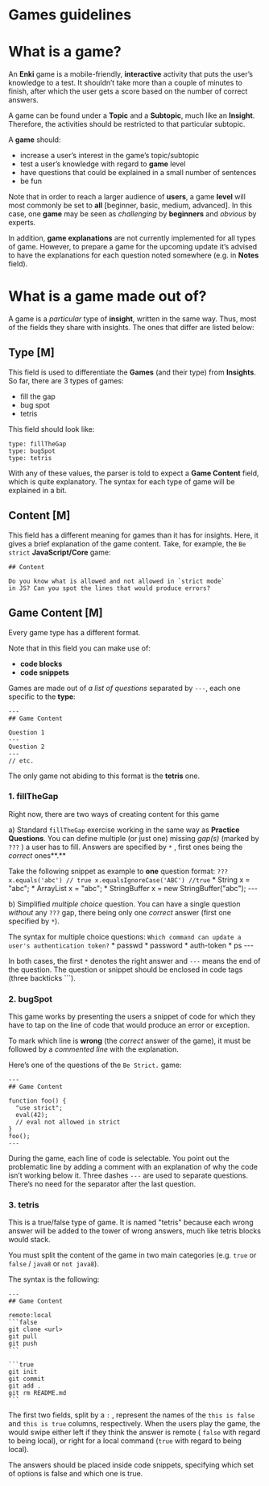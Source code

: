 # Games guidelines

# What is a game?

An **Enki** game is a mobile-friendly,  **interactive** activity that puts the user’s knowledge to a test. It shouldn’t take more than a couple of minutes to finish, after which the user gets a score based on the number of correct answers.

A game can be found under a **Topic** and a **Subtopic**, much like an **Insight**. Therefore, the activities should be restricted to that particular subtopic.

A **game** should:

- increase a user’s interest in the game’s topic/subtopic
- test a user’s knowledge with regard to **game** level
- have questions that could be explained in a small number of sentences
- be fun

Note that in order to reach a larger audience of **users**, a game **level** will most commonly be set to **all** [beginner, basic, medium, advanced]. In this case, one **game** may be seen as *challenging* by **beginners** and *obvious* by experts.

In addition, **game explanations** are not currently implemented for all types of game. However, to prepare a game for the upcoming update it’s advised to have the explanations for each question noted somewhere (e.g. in **Notes** field).


# What is a game made out of?

A game is a *particular* type of **insight**, written in the same way. Thus, most of the fields they share with insights. The ones that differ are listed below:


## Type [M]

This field is used to differentiate the **Games** (and their type) from **Insights**. So far, there are 3 types of games:

- fill the gap
- bug spot
- tetris

This field should look like:

    type: fillTheGap
    type: bugSpot
    type: tetris


With any of these values, the parser is told to expect a **Game Content** field, which is quite explanatory. The syntax for each type of game will be explained in a bit.


## Content [M]

This field has a different meaning for games than it has for insights. Here, it gives a brief explanation of the game content. Take, for example, the `Be strict` **JavaScript/Core** game:
```
## Content

Do you know what is allowed and not allowed in `strict mode`
in JS? Can you spot the lines that would produce errors?

```

## Game Content [M]

Every game type has a different format.

Note that in this field you can make use of:

  - **code blocks**
  - **code snippets**

Games are made out of *a list of questions* separated by `---`, each one specific to the **type**:
```
---
## Game Content

Question 1
---
Question 2
---
// etc.
```

The only game not abiding to this format is the **tetris** one.


### 1. fillTheGap

Right now, there are two ways of creating content for this game


a) Standard `fillTheGap` exercise working in the same way as **Practice Questions**. You can define multiple (or just one) missing *gap(s)* (marked by `???` ) a user has to fill. Answers are specified by `*` , first ones being the *correct* ones**.**

Take the following snippet as example to **one** question format:
        ```
    ???
    x.equals('abc') // true
    x.equalsIgnoreCase('ABC') //true
    ```
    * String x = "abc";
    * ArrayList x = "abc";
    * StringBuffer x = new StringBuffer("abc");
    ---


b) Simplified *multiple choice* question. You can have a single question *without* any `???` gap, there being only one *correct* answer (first one specified by `*`).


  The syntax for multiple choice questions:
    ```
    Which command can update a user's
    authentication token?
    ```
    * passwd
    * password
    * auth-token
    * ps
    ---

  In both cases, the first `*` denotes the right answer and `---`  means the end of the question. The question or snippet should be enclosed in code tags (three backticks ```).



### 2. bugSpot


This game works by presenting the users a snippet of code for which they have to tap on the line of code that would produce an error or exception.


To mark which line is **wrong** (the *correct* answer of the game), it must be followed by a *commented line* with the explanation.

Here’s one of the questions of the `Be Strict.` game:
```
---
## Game Content

function foo() {
  "use strict";
  eval(42);
  // eval not allowed in strict
}
foo();
---
```
During the game, each line of code is selectable. You point out the problematic line by adding a comment with an explanation of why the code isn’t working below it. Three dashes `---` are used to separate questions. There’s no need for the separator after the last question.

### 3. tetris

This is a true/false type of game. It is named "tetris" because each wrong answer will be added to the tower of wrong answers, much like tetris blocks would stack.

You must split the content of the game in two main categories (e.g. `true` or `false` / `java8`  or `not java8`).

The syntax is the following:

    ---
    ## Game Content

    remote:local
    ```false
    git clone <url>
    git pull
    git push
    ```

    ```true
    git init
    git commit
    git add .
    git rm README.md
    ```

The first two fields, split by a `:` , represent the names of the `this is false` and `this is true` columns, respectively. When the users play the game, the would swipe either left if they think the answer is remote ( `false` with regard to being local), or right for a local command (`true` with regard to being local).

The answers should be placed inside code snippets, specifying which set of options is false and which one is true.
